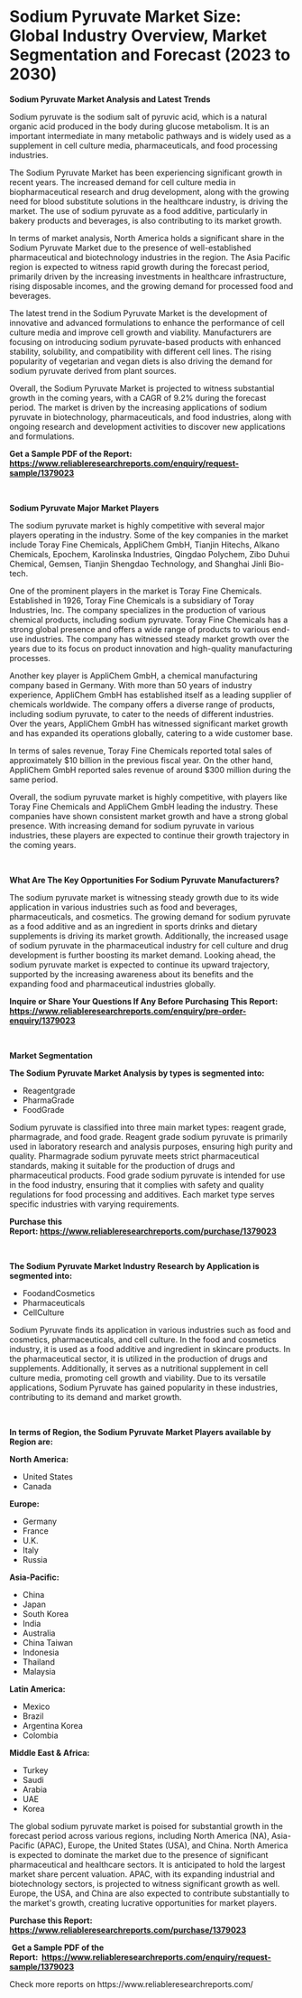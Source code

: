 <p><h1>Sodium Pyruvate Market Size: Global Industry Overview, Market Segmentation and Forecast (2023 to 2030)</h1></p><p><strong>Sodium Pyruvate Market Analysis and Latest Trends</strong></p>
<p><p>Sodium pyruvate is the sodium salt of pyruvic acid, which is a natural organic acid produced in the body during glucose metabolism. It is an important intermediate in many metabolic pathways and is widely used as a supplement in cell culture media, pharmaceuticals, and food processing industries.</p><p>The Sodium Pyruvate Market has been experiencing significant growth in recent years. The increased demand for cell culture media in biopharmaceutical research and drug development, along with the growing need for blood substitute solutions in the healthcare industry, is driving the market. The use of sodium pyruvate as a food additive, particularly in bakery products and beverages, is also contributing to its market growth.</p><p>In terms of market analysis, North America holds a significant share in the Sodium Pyruvate Market due to the presence of well-established pharmaceutical and biotechnology industries in the region. The Asia Pacific region is expected to witness rapid growth during the forecast period, primarily driven by the increasing investments in healthcare infrastructure, rising disposable incomes, and the growing demand for processed food and beverages.</p><p>The latest trend in the Sodium Pyruvate Market is the development of innovative and advanced formulations to enhance the performance of cell culture media and improve cell growth and viability. Manufacturers are focusing on introducing sodium pyruvate-based products with enhanced stability, solubility, and compatibility with different cell lines. The rising popularity of vegetarian and vegan diets is also driving the demand for sodium pyruvate derived from plant sources.</p><p>Overall, the Sodium Pyruvate Market is projected to witness substantial growth in the coming years, with a CAGR of 9.2% during the forecast period. The market is driven by the increasing applications of sodium pyruvate in biotechnology, pharmaceuticals, and food industries, along with ongoing research and development activities to discover new applications and formulations.</p></p>
<p><strong>Get a Sample PDF of the Report:&nbsp; <a href="https://www.reliableresearchreports.com/enquiry/request-sample/1379023">https://www.reliableresearchreports.com/enquiry/request-sample/1379023</a></strong></p>
<p>&nbsp;</p>
<p><strong>Sodium Pyruvate Major Market Players</strong></p>
<p><p>The sodium pyruvate market is highly competitive with several major players operating in the industry. Some of the key companies in the market include Toray Fine Chemicals, AppliChem GmbH, Tianjin Hitechs, Alkano Chemicals, Epochem, Karolinska Industries, Qingdao Polychem, Zibo Duhui Chemical, Gemsen, Tianjin Shengdao Technology, and Shanghai Jinli Bio-tech. </p><p>One of the prominent players in the market is Toray Fine Chemicals. Established in 1926, Toray Fine Chemicals is a subsidiary of Toray Industries, Inc. The company specializes in the production of various chemical products, including sodium pyruvate. Toray Fine Chemicals has a strong global presence and offers a wide range of products to various end-use industries. The company has witnessed steady market growth over the years due to its focus on product innovation and high-quality manufacturing processes.</p><p>Another key player is AppliChem GmbH, a chemical manufacturing company based in Germany. With more than 50 years of industry experience, AppliChem GmbH has established itself as a leading supplier of chemicals worldwide. The company offers a diverse range of products, including sodium pyruvate, to cater to the needs of different industries. Over the years, AppliChem GmbH has witnessed significant market growth and has expanded its operations globally, catering to a wide customer base.</p><p>In terms of sales revenue, Toray Fine Chemicals reported total sales of approximately $10 billion in the previous fiscal year. On the other hand, AppliChem GmbH reported sales revenue of around $300 million during the same period.</p><p>Overall, the sodium pyruvate market is highly competitive, with players like Toray Fine Chemicals and AppliChem GmbH leading the industry. These companies have shown consistent market growth and have a strong global presence. With increasing demand for sodium pyruvate in various industries, these players are expected to continue their growth trajectory in the coming years.</p></p>
<p>&nbsp;</p>
<p><strong>What Are The Key Opportunities For Sodium Pyruvate Manufacturers?</strong></p>
<p><p>The sodium pyruvate market is witnessing steady growth due to its wide application in various industries such as food and beverages, pharmaceuticals, and cosmetics. The growing demand for sodium pyruvate as a food additive and as an ingredient in sports drinks and dietary supplements is driving its market growth. Additionally, the increased usage of sodium pyruvate in the pharmaceutical industry for cell culture and drug development is further boosting its market demand. Looking ahead, the sodium pyruvate market is expected to continue its upward trajectory, supported by the increasing awareness about its benefits and the expanding food and pharmaceutical industries globally.</p></p>
<p><strong>Inquire or Share Your Questions If Any Before Purchasing This Report: <a href="https://www.reliableresearchreports.com/enquiry/pre-order-enquiry/1379023">https://www.reliableresearchreports.com/enquiry/pre-order-enquiry/1379023</a></strong></p>
<p>&nbsp;</p>
<p><strong>Market Segmentation</strong></p>
<p><strong>The Sodium Pyruvate Market Analysis by types is segmented into:</strong></p>
<p><ul><li>Reagentgrade</li><li>PharmaGrade</li><li>FoodGrade</li></ul></p>
<p><p>Sodium pyruvate is classified into three main market types: reagent grade, pharmagrade, and food grade. Reagent grade sodium pyruvate is primarily used in laboratory research and analysis purposes, ensuring high purity and quality. Pharmagrade sodium pyruvate meets strict pharmaceutical standards, making it suitable for the production of drugs and pharmaceutical products. Food grade sodium pyruvate is intended for use in the food industry, ensuring that it complies with safety and quality regulations for food processing and additives. Each market type serves specific industries with varying requirements.</p></p>
<p><strong>Purchase this Report:&nbsp;<a href="https://www.reliableresearchreports.com/purchase/1379023">https://www.reliableresearchreports.com/purchase/1379023</a></strong></p>
<p>&nbsp;</p>
<p><strong>The Sodium Pyruvate Market Industry Research by Application is segmented into:</strong></p>
<p><ul><li>FoodandCosmetics</li><li>Pharmaceuticals</li><li>CellCulture</li></ul></p>
<p><p>Sodium Pyruvate finds its application in various industries such as food and cosmetics, pharmaceuticals, and cell culture. In the food and cosmetics industry, it is used as a food additive and ingredient in skincare products. In the pharmaceutical sector, it is utilized in the production of drugs and supplements. Additionally, it serves as a nutritional supplement in cell culture media, promoting cell growth and viability. Due to its versatile applications, Sodium Pyruvate has gained popularity in these industries, contributing to its demand and market growth.</p></p>
<p>&nbsp;</p>
<p><strong>In terms of Region, the Sodium Pyruvate Market Players available by Region are:</strong></p>
<p>
    <p> <strong> North America: </strong>
        <ul>
            <li>United States</li>
            <li>Canada</li>
        </ul>
        </p> 
    <p> <strong> Europe: </strong>
        <ul>
            <li>Germany</li>
            <li>France</li>
            <li>U.K.</li>
            <li>Italy</li>
            <li>Russia</li>
        </ul>
        </p> 
    <p> <strong> Asia-Pacific: </strong>
        <ul>
            <li>China</li>
            <li>Japan</li>
            <li>South Korea</li>
            <li>India</li>
            <li>Australia</li>
            <li>China Taiwan</li>
            <li>Indonesia</li>
            <li>Thailand</li>
            <li>Malaysia</li>
        </ul>
        </p> 
    <p> <strong> Latin America: </strong>
        <ul>
            <li>Mexico</li>
            <li>Brazil</li>
            <li>Argentina Korea</li>
            <li>Colombia</li>
        </ul>
        </p> 
    <p> <strong> Middle East & Africa: </strong>
        <ul>
            <li>Turkey</li>
            <li>Saudi</li>
            <li>Arabia</li>
            <li>UAE</li>
            <li>Korea</li>
        </ul>
    </p>
    </p>
<p><p>The global sodium pyruvate market is poised for substantial growth in the forecast period across various regions, including North America (NA), Asia-Pacific (APAC), Europe, the United States (USA), and China. North America is expected to dominate the market due to the presence of significant pharmaceutical and healthcare sectors. It is anticipated to hold the largest market share percent valuation. APAC, with its expanding industrial and biotechnology sectors, is projected to witness significant growth as well. Europe, the USA, and China are also expected to contribute substantially to the market's growth, creating lucrative opportunities for market players.</p></p>
<p><strong>Purchase this Report: <a href="https://www.reliableresearchreports.com/purchase/1379023">https://www.reliableresearchreports.com/purchase/1379023</a></strong></p>
<p>&nbsp;<strong>Get a Sample PDF of the Report:&nbsp;&nbsp;<a href="https://www.reliableresearchreports.com/enquiry/request-sample/1379023">https://www.reliableresearchreports.com/enquiry/request-sample/1379023</a></strong></p>
<p><strong></strong></p>
<p>Check more reports on https://www.reliableresearchreports.com/</p>